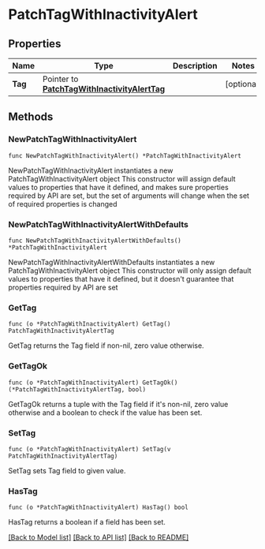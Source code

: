 # PatchTagWithInactivityAlert

## Properties

Name | Type | Description | Notes
------------ | ------------- | ------------- | -------------
**Tag** | Pointer to [**PatchTagWithInactivityAlertTag**](PatchTagWithInactivityAlertTag.md) |  | [optional] 

## Methods

### NewPatchTagWithInactivityAlert

`func NewPatchTagWithInactivityAlert() *PatchTagWithInactivityAlert`

NewPatchTagWithInactivityAlert instantiates a new PatchTagWithInactivityAlert object
This constructor will assign default values to properties that have it defined,
and makes sure properties required by API are set, but the set of arguments
will change when the set of required properties is changed

### NewPatchTagWithInactivityAlertWithDefaults

`func NewPatchTagWithInactivityAlertWithDefaults() *PatchTagWithInactivityAlert`

NewPatchTagWithInactivityAlertWithDefaults instantiates a new PatchTagWithInactivityAlert object
This constructor will only assign default values to properties that have it defined,
but it doesn't guarantee that properties required by API are set

### GetTag

`func (o *PatchTagWithInactivityAlert) GetTag() PatchTagWithInactivityAlertTag`

GetTag returns the Tag field if non-nil, zero value otherwise.

### GetTagOk

`func (o *PatchTagWithInactivityAlert) GetTagOk() (*PatchTagWithInactivityAlertTag, bool)`

GetTagOk returns a tuple with the Tag field if it's non-nil, zero value otherwise
and a boolean to check if the value has been set.

### SetTag

`func (o *PatchTagWithInactivityAlert) SetTag(v PatchTagWithInactivityAlertTag)`

SetTag sets Tag field to given value.

### HasTag

`func (o *PatchTagWithInactivityAlert) HasTag() bool`

HasTag returns a boolean if a field has been set.


[[Back to Model list]](../README.md#documentation-for-models) [[Back to API list]](../README.md#documentation-for-api-endpoints) [[Back to README]](../README.md)


